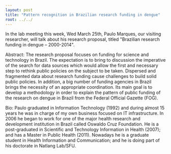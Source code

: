 ```yaml
---
layout: post
title: "Pattern recognition in Brazilian research funding in dengue"
root: ../../
---
```

In the lab meeting this week, Wed March 25th, Paulo Marques, our visiting researcher, will talk about his research proposal, titled "Brazilian research funding in dengue – 2000-2014".

Abstract: The research proposal focuses on funding for science and technology in Brazil. The expectation is to bring to discussion the imperative of the search for data sources which would allow the first and necessary step to rethink public policies on the subject to be taken. Dispersed and fragmented data about research funding cause challenges to build solid public policies. In addition, a big number of funding agencies in Brazil brings the necessity of an appropriate coordination. Its main goal is to develop a methodology in order to explain the pattern of public funding of the research on dengue in Brazil from the Federal Official Gazette (FOG).

Bio: Paulo graduated in Information Technology (1992) and during almost 15 years he was in charge of my own business focused on IT infrastructure. In 2006 he began to work for one of the major health research and development institution in Brazil called Oswaldo Cruz Foundation. He is a post-graduated in Scientific and Technology Information in Health (2007); and has a Master in Public Health (2011). Nowadays he is a graduate student in Health Information and Communication; and he is doing part of his doctorate in Natlang Lab/SFU.

